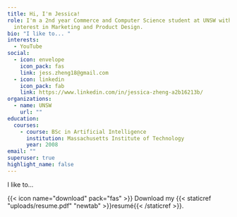 ```yaml
---
title: Hi, I'm Jessica!
role: I'm a 2nd year Commerce and Computer Science student at UNSW with an
  interest in Marketing and Product Design.
bio: "I like to... "
interests:
  - YouTube
social:
  - icon: envelope
    icon_pack: fas
    link: jess.zheng18@gmail.com
  - icon: linkedin
    icon_pack: fab
    link: https://www.linkedin.com/in/jessica-zheng-a2b16213b/
organizations:
  - name: UNSW
    url: ""
education:
  courses:
    - course: BSc in Artificial Intelligence
      institution: Massachusetts Institute of Technology
      year: 2008
email: ""
superuser: true
highlight_name: false
---
```

I like to... 

{{< icon name="download" pack="fas" >}} Download my {{< staticref "uploads/resume.pdf" "newtab" >}}resumé{{< /staticref >}}.